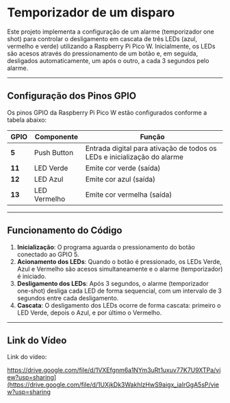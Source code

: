 # Temporizador de um disparo

Este projeto implementa a configuração de um alarme (temporizador one shot) para controlar o desligamento em cascata de três LEDs (azul, vermelho e verde) utilizando a Raspberry Pi Pico W. Inicialmente, os LEDs são acesos através do pressionamento de um botão e, em seguida, desligados automaticamente, um após o outro, a cada 3 segundos pelo alarme.

---

## **Configuração dos Pinos GPIO** 

Os pinos GPIO da Raspberry Pi Pico W estão configurados conforme a tabela abaixo:

| GPIO  | Componente      | Função                                                                     |  
|-------|-----------------|----------------------------------------------------------------------------|  
| **5**  | Push Button     | Entrada digital para ativação de todos os LEDs e inicialização do alarme  |  
| **11** | LED Verde       | Emite cor verde (saída)                                                   |  
| **12** | LED Azul        | Emite cor azul (saída)                                                    |  
| **13** | LED Vermelho    | Emite cor vermelha (saída)                                                |  

---

## **Funcionamento do Código**

1. **Inicialização**: O programa aguarda o pressionamento do botão conectado ao GPIO 5.  
2. **Acionamento dos LEDs**: Quando o botão é pressionado, os LEDs Verde, Azul e Vermelho são acesos simultaneamente e o alarme (temporizador) é iniciado.  
3. **Desligamento dos LEDs**: Após 3 segundos, o alarme (temporizador one-shot) desliga cada LED de forma sequencial, com um intervalo de 3 segundos entre cada desligamento.  
4. **Cascata**: O desligamento dos LEDs ocorre de forma cascata: primeiro o LED Verde, depois o Azul, e por último o Vermelho.

---

## **Link do Vídeo**

Link do vídeo:

https://drive.google.com/file/d/1VXEfgnm6a1NYm3uRt1uxuv77K7U9XTPa/view?usp=sharing](https://drive.google.com/file/d/1UXjkDk3WakhlzHwS9aigx_iaIrGgA5sP/view?usp=sharing
